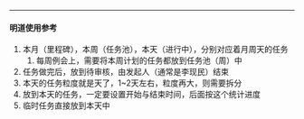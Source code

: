 

---

#### 明道使用参考

1. 本月（里程碑），本周（任务池），本天（进行中），分别对应着月周天的任务
   1. 每周例会上，需要将本周计划的任务都放到任务池（周）中
2. 任务做完后，放到待审核，由发起人（通常是李现民）结束
3. 本天的任务粒度就是天了，1~2天左右，粒度再大，则需要拆分
4. 放到本天的任务，一定要设置开始与结束时间，后面按这个统计进度
5. 临时任务直接放到本天中

